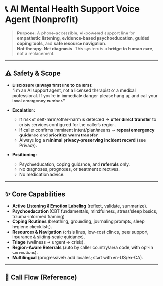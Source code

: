 # 📞 AI Mental Health Support Voice Agent (Nonprofit)

> **Purpose:** A phone-accessible, AI-powered support line for **empathetic listening**, **evidence-based psychoeducation**, **guided coping tools**, and **safe resource navigation**.  
> **Not therapy. Not diagnosis.** This system is a **bridge to human care**, not a replacement.

---

## ⚠️ Safety & Scope

- **Disclosure (always first line to callers):**  
  “I’m an AI support agent, not a licensed therapist or a medical professional. If you’re in immediate danger, please hang up and call your local emergency number.”

- **Escalation:**  
  - If risk of self-harm/other-harm is detected → **offer direct transfer** to crisis services configured for the caller’s region.  
  - If caller confirms imminent intent/plan/means → **repeat emergency guidance** and **prioritize warm transfer**.  
  - Always log a **minimal privacy-preserving incident record** (see Privacy).

- **Positioning:**  
  - Psychoeducation, coping guidance, and **referrals** only.  
  - No diagnoses, prognoses, or treatment directives.  
  - No medication advice.

---

## ✨ Core Capabilities

- **Active Listening & Emotion Labeling** (reflect, validate, summarize).
- **Psychoeducation** (CBT fundamentals, mindfulness, stress/sleep basics, trauma-informed framing).
- **Coping Routines** (breathing, grounding, journaling prompts, sleep hygiene checklists).
- **Resources & Navigation** (crisis lines, low-cost clinics, peer support, insurance & sliding-scale guidance).
- **Triage** (wellness → urgent → crisis).
- **Region-Aware Referrals** (auto by caller country/area code, with opt-in corrections).
- **Multilingual** (progressively add locales; start with en-US/en-CA).

---

## 🧭 Call Flow (Reference)


